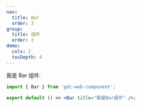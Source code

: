 ```yaml
---
nav:
  title: Bar
  order: 3
group:
  title: 组件
  order: 2
demo:
  cols: 2
  tocDepth: 4
---
```


我是 Bar 组件.

```jsx
import { Bar } from 'gdc-web-component';

export default () => <Bar title="我是Bar组件" />;
```

<API id="Bar"></API>
